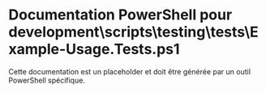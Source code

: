 # Documentation PowerShell pour development\scripts\testing\tests\Example-Usage.Tests.ps1

Cette documentation est un placeholder et doit être générée par un outil PowerShell spécifique.
